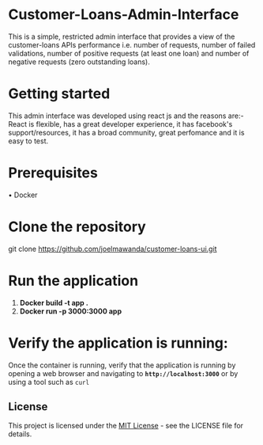 # Customer-Loans-Admin-Interface
This is a simple, restricted admin interface that provides a view of the customer-loans APIs performance i.e. number of requests, number of failed validations, number of positive requests (at least one loan) and number of negative requests (zero outstanding loans).

# Getting started
This admin interface was developed using react js and the reasons are:- React is flexible, has a great developer experience, it has facebook's support/resources, it has a broad community, great perfomance and it is easy to test.
# Prerequisites
  •	Docker
# Clone the repository
git clone https://github.com/joelmawanda/customer-loans-ui.git
# Run the application
  1. **Docker build -t app .**
  2. **Docker run -p 3000:3000 app**
# Verify the application is running:
Once the container is running, verify that the application is running by opening a web browser and navigating to **`http://localhost:3000`** or by using a tool such     as `curl`

## License
This project is licensed under the [MIT License](LICENSE) - see the LICENSE file for details.





